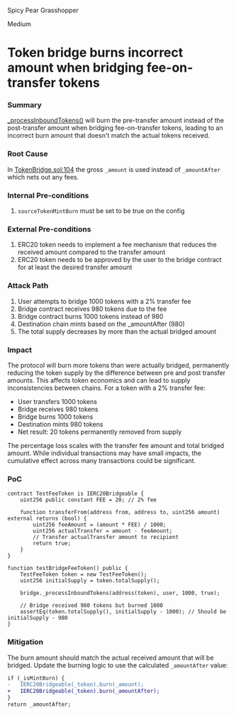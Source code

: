 Spicy Pear Grasshopper

Medium

# Token bridge burns incorrect amount when bridging fee-on-transfer tokens

### Summary

[_processInboundTokens()](https://github.com/sherlock-audit/2025-01-peapods-finance/blob/main/contracts/contracts/ccip/TokenBridge.sol#L96-L107) will burn the pre-transfer amount instead of the post-transfer amount when bridging fee-on-transfer tokens, leading to an incorrect burn amount that doesn't match the actual tokens received.


### Root Cause

In [TokenBridge.sol:104](https://github.com/sherlock-audit/2025-01-peapods-finance/blob/main/contracts/contracts/ccip/TokenBridge.sol#L104) the gross `_amount` is used instead of `_amountAfter` which nets out any fees.

### Internal Pre-conditions

1. `sourceTokenMintBurn` must be set to be true on the config



### External Pre-conditions

1. ERC20 token needs to implement a fee mechanism that reduces the received amount compared to the transfer amount
2. ERC20 token needs to be approved by the user to the bridge contract for at least the desired transfer amount

### Attack Path

1. User attempts to bridge 1000 tokens with a 2% transfer fee
2. Bridge contract receives 980 tokens due to the fee
3. Bridge contract burns 1000 tokens instead of 980
4. Destination chain mints based on the _amountAfter (980)
5. The total supply decreases by more than the actual bridged amount

### Impact

The protocol will burn more tokens than were actually bridged, permanently reducing the token supply by the difference between pre and post transfer amounts. This affects token economics and can lead to supply inconsistencies between chains.
For a token with a 2% transfer fee:

- User transfers 1000 tokens
- Bridge receives 980 tokens
- Bridge burns 1000 tokens
- Destination mints 980 tokens
- Net result: 20 tokens permanently removed from supply

The percentage loss scales with the transfer fee amount and total bridged amount. While individual transactions may have small impacts, the cumulative effect across many transactions could be significant.

### PoC

```solidity
contract TestFeeToken is IERC20Bridgeable {
    uint256 public constant FEE = 20; // 2% fee
    
    function transferFrom(address from, address to, uint256 amount) external returns (bool) {
        uint256 feeAmount = (amount * FEE) / 1000;
        uint256 actualTransfer = amount - feeAmount;
        // Transfer actualTransfer amount to recipient
        return true;
    }
}

function testBridgeFeeToken() public {
    TestFeeToken token = new TestFeeToken();
    uint256 initialSupply = token.totalSupply();
    
    bridge._processInboundTokens(address(token), user, 1000, true);
    
    // Bridge received 980 tokens but burned 1000
    assertEq(token.totalSupply(), initialSupply - 1000); // Should be initialSupply - 980
}
```

### Mitigation

The burn amount should match the actual received amount that will be bridged. Update the burning logic to use the calculated `_amountAfter` value:

```diff
if (_isMintBurn) {
-   IERC20Bridgeable(_token).burn(_amount);
+   IERC20Bridgeable(_token).burn(_amountAfter);
}
return _amountAfter;
```
